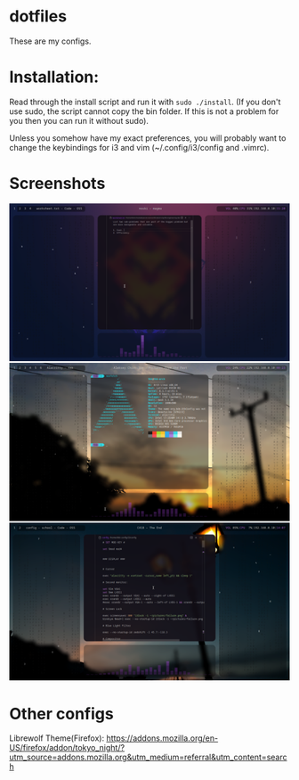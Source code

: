 # dotfiles
These are my configs.
# Installation:
Read through the install script and run it with `sudo ./install`. (If you don't use sudo, the script cannot copy the bin folder. If this is not a problem for you then you can run it without sudo). 

Unless you somehow have my exact preferences, you will probably want to change the keybindings for i3 and vim (~/.config/i3/config and .vimrc).

# Screenshots
![main-setup](./screens/screen1.png)
![neofetch](./screens/screen2.png)
![main-setup](./screens/screen3.png)

# Other configs
Librewolf Theme(Firefox): https://addons.mozilla.org/en-US/firefox/addon/tokyo_night/?utm_source=addons.mozilla.org&utm_medium=referral&utm_content=search
